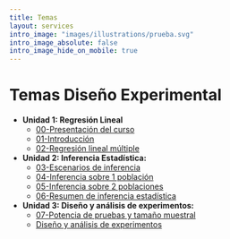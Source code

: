 ```yaml
---
title: Temas
layout: services
intro_image: "images/illustrations/prueba.svg"
intro_image_absolute: false
intro_image_hide_on_mobile: true
---
```


# Temas Diseño Experimental

- **Unidad 1: Regresión Lineal**
  - [00-Presentación del curso](/temas/DisExperimental/00-Curso/00-Curso.html)
  - [01-Introducción](/temas/DisExperimental/01-Intro/01-Intro.html)
  - [02-Regresión lineal múltiple](/temas/DisExperimental/02-RegLineal-Multiple/02-RegLineal-Multiple.html)
- **Unidad 2: Inferencia Estadística:**
  - [03-Escenarios de inferencia](/temas/DisExperimental/03-Inferencia/03-Inferencia.html)
  - [04-Inferencia sobre 1 población](/temas/DisExperimental/04-Inferencia-una-poblacion/04-Inferencia-una-poblacion.html)
  - [05-Inferencia sobre 2 poblaciones](/temas/DisExperimental/05-Inferencia-dos-poblaciones/05-Inferencia-dos-poblaciones.html)
  - [06-Resumen de inferencia estadística](/temas/DisExperimental/06-resumen-inferencia/06-resumen-inferencia.html)
- **Unidad 3: Diseño y análisis de experimentos:**
  - [07-Potencia de pruebas y tamaño muestral](/temas/DisExperimental/07-SampleSize-PowerTest/07-SampleSize-PowerTest.html)
  - [Diseño y análisis de experimentos](/temas/DisExperimental/08-IntroExperimentos/08-IntroExperimentos.html)
  

  
    
    